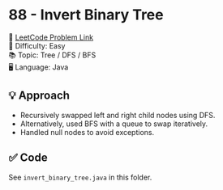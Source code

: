 # 88 - Invert Binary Tree

🔗 [LeetCode Problem Link](https://leetcode.com/problems/invert-binary-tree/)  
📌 Difficulty: Easy  
📚 Topic: Tree / DFS / BFS  
🖥️ Language: Java

## 💡 Approach
- Recursively swapped left and right child nodes using DFS.  
- Alternatively, used BFS with a queue to swap iteratively.  
- Handled null nodes to avoid exceptions.  

## ✅ Code
See `invert_binary_tree.java` in this folder.
